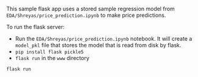 This sample flask app uses a stored sample regression model from
`EDA/Shreyas/price_prediction.ipynb` to make price predictions.

To run the flask server:

 - Run the `EDA/Shreyas/price_prediction.ipynb` notebook. It will create a
   `model_pkl` file that stores the model that is read from disk by flask.
 - `pip install flask pickle5`
 - `flask run` in the `www` directory


`flask run`